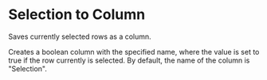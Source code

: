 <!-- TITLE: Selection to Column -->
<!-- SUBTITLE: -->

# Selection to Column

Saves currently selected rows as a column.

Creates a boolean column with the specified name, where the value is set to true if the row
currently is selected. By default, the name of the column is "Selection". 
